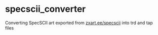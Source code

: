 # specscii_converter
Converting SpecSCII art exported from [zxart.ee/specscii](https://zxart.ee/specscii/) into trd and tap files
